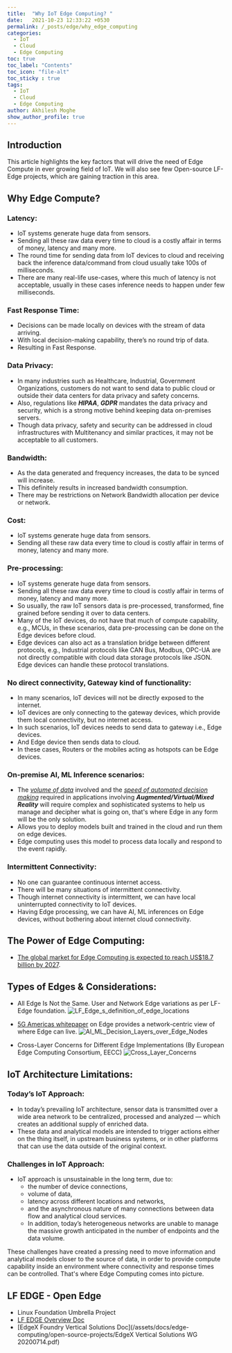 ```yaml
---
title:  "Why IoT Edge Computing? "
date:   2021-10-23 12:33:22 +0530
permalink: /_posts/edge/why_edge_computing
categories:
  - IoT
  - Cloud
  - Edge Computing
toc: true
toc_label: "Contents"
toc_icon: "file-alt"
toc_sticky : true
tags:
  - IoT
  - Cloud
  - Edge Computing
author: Akhilesh Moghe
show_author_profile: true
---
```



## Introduction
This article highlights the key factors that will drive the need of Edge Compute in ever growing field of IoT. We will also see few Open-source LF-Edge projects, which are gaining traction in this area.


## Why Edge Compute?
### Latency: 
* IoT systems generate huge data from sensors.
* Sending all these raw data every time to cloud is a costly affair in terms of money, latency and many more.
* The round time for sending data from IoT devices to cloud and receiving back the inference data/command from cloud usually take 100s of milliseconds.
* There are many real-life use-cases, where this much of latency is not acceptable, usually in these cases inference needs to happen under few milliseconds. 

### Fast Response Time: 
* Decisions can be made locally on devices with the stream of data arriving.
* With local decision-making capability, there’s no round trip of data.
* Resulting in Fast Response. 

### Data Privacy: 
* In many industries such as Healthcare, Industrial, Government Organizations, customers do not want to send data to public cloud or outside their data centers for data privacy and safety concerns.
* Also, regulations like __*HIPAA*__, __*GDPR*__ mandates the data privacy and security, which is a strong motive behind keeping data on-premises servers. 
* Though data privacy, safety and security can be addressed in cloud infrastructures with Multitenancy and similar practices, it may not be acceptable to all customers.

### Bandwidth:
* As the data generated and frequency increases, the data to be synced will increase.
* This definitely results in increased bandwidth consumption. 
* There may be restrictions on Network Bandwidth allocation per device or network. 

### Cost: 
* IoT systems generate huge data from sensors.
* Sending all these raw data every time to cloud is costly affair in terms of money, latency and many more. 

### Pre-processing: 
* IoT systems generate huge data from sensors.
* Sending all these raw data every time to cloud is costly affair in terms of money, latency and many more.
* So usually, the raw IoT sensors data is pre-processed, transformed, fine grained before sending it over to data centers.
* Many of the IoT devices, do not have that much of compute capability, e.g., MCUs, in these scenarios, data pre-processing can be done on the Edge devices before cloud.
* Edge devices can also act as a translation bridge between different protocols, e.g., Industrial protocols like CAN Bus, Modbus, OPC-UA are not directly compatible with cloud data storage protocols like JSON. Edge devices can handle these protocol translations.

### No direct connectivity, Gateway kind of functionality: 
* In many scenarios, IoT devices will not be directly exposed to the internet.
* IoT devices are only connecting to the gateway devices, which provide them local connectivity, but no internet access.
* In such scenarios, IoT devices needs to send data to gateway i.e., Edge devices.
* And Edge device then sends data to cloud.
* In these cases, Routers or the mobiles acting as hotspots can be Edge devices.

### On-premise AI, ML Inference scenarios:
* The *<u>volume of data</u>* involved and the *<u>speed of automated decision making</u>* required in applications involving __*Augmented/Virtual/Mixed Reality*__ will require complex and sophisticated systems to help us manage and decipher what is going on, that's where Edge in any form will be the only solution.
* Allows you to deploy models built and trained in the cloud and run them on edge devices.
* Edge computing uses this model to process data locally and respond to the event rapidly.

### Intermittent Connectivity:
* No one can guarantee continuous internet access.
* There will be many situations of intermittent connectivity.
* Though internet connectivity is intermittent, we can have local uninterrupted connectivity to IoT devices.
* Having Edge processing, we can have AI, ML inferences on Edge devices, without bothering about internet cloud connectivity.

## The Power of Edge Computing:
- [The global market for Edge Computing is expected to reach US$18.7 billion by 2027](https://www.businesswire.com/news/home/20201208005881/en/Global-Edge-Computing-Market-2020-2027---As-the-World-Searches-for-a-Solution-to-Latency-in-IoT-Devices-Edge-Computing-Will-Receive-a-27.7-Growth-Boost---ResearchAndMarkets.com).

## Types of Edges & Considerations:
- All Edge Is Not the Same. User and Network Edge variations as per LF-Edge foundation.
![LF_Edge_s_definition_of_edge_locations](/assets/images/edge-computing/LF_Edge_s_definition_of_edge_locations.png)

- [5G Americas whitepaper](https://www.5gamericas.org/wp-content/uploads/2019/10/5G-Americas-EDGE-White-Paper-FINAL.pdf) on Edge provides a network-centric view of where Edge can live.
![AI_ML_Decision_Layers_over_Edge_Nodes](/assets/images/edge-computing/AI_ML_Decision_Layers_over_Edge_Nodes.png)

- Cross-Layer Concerns for Different Edge Implementations (By European Edge Computing Consortium, EECC)
![Cross_Layer_Concerns](/assets/images/edge-computing/Cross_Layer_Concerns.png)

## IoT Architecture Limitations:
### Today’s IoT Approach:
* In today’s prevailing IoT architecture, sensor data is transmitted over a wide area network to be centralized, processed and analyzed — which creates an additional supply of enriched data.
* These data and analytical models are intended to trigger actions either on the thing itself, in upstream business systems, or in other platforms that can use the data outside of the original context.

### Challenges in IoT Approach:
* IoT approach is unsustainable in the long term, due to:
  * the number of device connections,
  * volume of data,
  * latency across different locations and networks,
  * and the asynchronous nature of many connections between data flow and analytical cloud services.
  * In addition, today’s heterogeneous networks are unable to manage the massive growth anticipated in the number of endpoints and the data volume. 

These challenges have created a pressing need to move information and analytical models closer to the source of data, in order to provide compute capability inside an environment where connectivity and response times can be controlled.
That's where Edge Computing comes into picture.


## LF EDGE - Open Edge
- Linux Foundation Umbrella Project
- [LF EDGE Overview Doc](/assets/docs/edge-computing/open-source-projects/LF-Edge-web-July2021-1.pdf)
- [EdgeX Foundry Vertical Solutions Doc](/assets/docs/edge-computing/open-source-projects/EdgeX Vertical Solutions WG 20200714.pdf)


